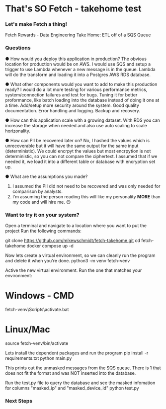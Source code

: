 # That's SO Fetch - takehome test

### Let's make Fetch a thing!

Fetch Rewards - Data Engineering Take Home: ETL off of a SQS Queue

### Questions

● How would you deploy this application in production?
The obvious location for production would be on AWS. I would use SQS and setup a trigger to use Lambda whenever a new message is in the queue. Lambda will do the transform and loading it into a Postgres AWS RDS database.

● What other components would you want to add to make this production ready?
I would do a lot more testing for various performance metrics, system/connection failures and test for bugs.
Tuning it for better proformance, like batch loading into the database instead of doing it one at a time.
Add/setup more security around the system.
Good quality documentation.
Error handling and logging.
Backup and recovery.

● How can this application scale with a growing dataset.
With RDS you can increase the storage when needed and also use auto scaling to scale horizonality.

● How can PII be recovered later on?
No, I hashed the values which is unrecoverable but it will have the same output for the same input (deterministic). We could encrpyt the values but most encrpytion is not deterministic, so you can not compare the ciphertext. I assumed that if we needed it, we load it into a different table or database with encryption set up.

● What are the assumptions you made?

1. I assumed the PII did not need to be recovered and was only needed for comparison by analysts.
2. I'm assuming the person reading this will like my personality **MORE** than my code and will hire me. 😉

### Want to try it on your system?

Open a terminal and navigate to a location where you want to put the project
Run the following commands:

git clone https://github.com/mikewschmidt/fetch-takehome.git
cd fetch-takehome
docker compose up -d

Now lets create a virtual environment, so we can cleanly run the program and delete it when you're done.
python3 -m venv fetch-venv

Active the new virtual environment.
Run the one that matches your environment:

# Windows - CMD

fetch-venv\Scripts\activate.bat

# Linux/Mac

source fetch-venv/bin/activate

Lets install the dependent packages and run the program
pip install -r requirements.txt
python main.py

This prints out the unmasked messages from the SQS queue. There is 1 that does not fit the format and was NOT inserted into the database.

Run the test.py file to query the database and see the masked infomation for columns "masked_ip" and "masked_device_id"
python test.py

### Next Steps
